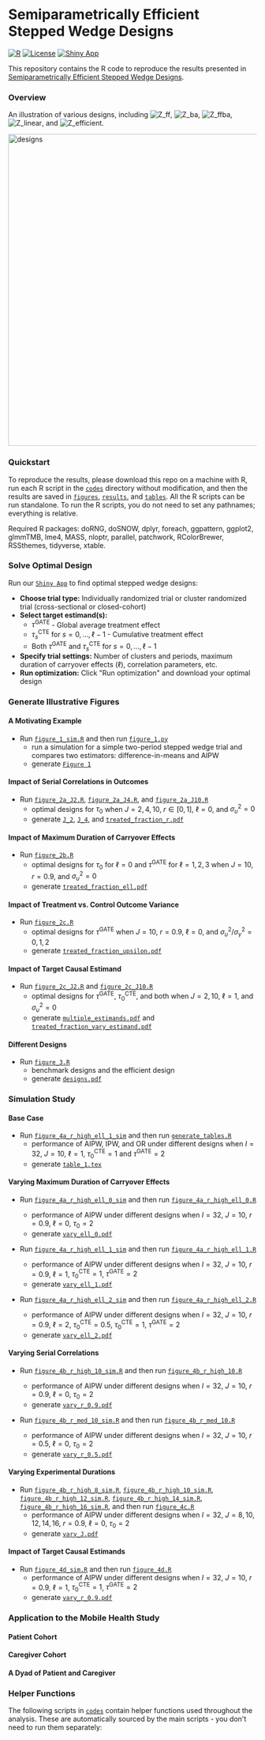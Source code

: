 # Semiparametrically Efficient Stepped Wedge Designs
[![R](https://img.shields.io/badge/R-%3E%3D%204.0.0-blue)](https://www.r-project.org/)
[![License](https://img.shields.io/badge/license-MIT-green)](LICENSE)
[![Shiny App](https://img.shields.io/badge/Shiny-Interactive%20App-blue)](https://f07k8s-hao-wang.shinyapps.io/Semiparametrically_Efficient_SWD/)

This repository contains the R code to reproduce the results presented in [Semiparametrically Efficient Stepped Wedge Designs](TBD).

### Overview

An illustration of various designs, including ![Z_ff](https://latex.codecogs.com/svg.image?\mathbf{Z}_{\text{ff}}), ![Z_ba](https://latex.codecogs.com/svg.image?\mathbf{Z}_{\text{ba}}), ![Z_ffba](https://latex.codecogs.com/svg.image?\mathbf{Z}_{\text{ffba}}), ![Z_linear](https://latex.codecogs.com/svg.image?\mathbf{Z}_{\text{linear}}), and ![Z_efficient](https://latex.codecogs.com/svg.image?\mathbf{Z}_{\text{efficient}}).

<img width="2239" height="631" alt="designs" src="https://github.com/user-attachments/assets/bc78d9fd-f133-49ac-b165-f910b78e2362" />

### Quickstart
To reproduce the results, please download this repo on a machine with R, run each R script in the [`codes`](codes) directory without modification, and then the results are saved in [`figures`](figures), [`results`](results), and [`tables`](tables). All the R scripts can be run standalone. To run the R scripts, you do not need to set any pathnames; everything is relative. 

Required R packages: doRNG, doSNOW, dplyr, foreach, ggpattern, ggplot2, glmmTMB, lme4, MASS, nloptr, parallel, patchwork, RColorBrewer, RSSthemes, tidyverse, xtable.

### Solve Optimal Design
Run our [`Shiny App`](https://f07k8s-hao-wang.shinyapps.io/Semiparametrically_Efficient_SWD/) to find optimal stepped wedge designs:
- **Choose trial type:** Individually randomized trial or cluster randomized trial (cross-sectional or closed-cohort)
- **Select target estimand(s):**
  - $\tau^{\text{GATE}}$ - Global average treatment effect
  - $\tau_s^{\text{CTE}}$ for $s = 0, ..., \ell-1$ - Cumulative treatment effect  
  - Both $\tau^{\text{GATE}}$ and $\tau_s^{\text{CTE}}$ for $s = 0, ..., \ell-1$
- **Specify trial settings:** Number of clusters and periods, maximum duration of carryover effects ($\ell$), correlation parameters, etc.
- **Run optimization:** Click "Run optimization" and download your optimal design

### Generate Illustrative Figures

#### A Motivating Example

- Run [`figure_1_sim.R`](codes/figure_1/figure_1_sim.R) and then run [`figure_1.py`](codes/figure_1/figure_1.py)
  - run a simulation for a simple two-period stepped wedge trial and compares two estimators: difference-in-means and AIPW
  - generate [`Figure 1`](figures/figure_1/2_period_mse.pdf)

#### Impact of Serial Correlations in Outcomes

- Run [`figure_2a_J2.R`](codes/figure_2/figure_2a_J2.R), [`figure_2a_J4.R`](codes/figure_2/figure_2a_J4.R), and [`figure_2a_J10.R`](codes/figure_2/figure_2a_J10.R)
  - optimal designs for $\tau_0$ when $J = 2, 4, 10$, $r \in [0, 1]$, $\ell = 0$, and $\sigma_\upsilon^2 = 0$
  - generate [`J_2`](figures/figure_2/J_2.pdf), [`J_4`](figures/figure_2/J_4.pdf), and [`treated_fraction_r.pdf`](figures/figure_2/treated_fraction_r.pdf)

#### Impact of Maximum Duration of Carryover Effects

- Run [`figure_2b.R`](codes/figure_2/figure_2b.R)
  - optimal designs for $\tau_0$ for $\ell = 0$ and $\tau^{\text{GATE}}$ for $\ell = 1, 2, 3$ when $J = 10$, $r = 0.9$, and $\sigma_\upsilon^2 = 0$
  - generate [`treated_fraction_ell.pdf`](figures/figure_2/treated_fraction_ell.pdf)

#### Impact of Treatment vs. Control Outcome Variance

- Run [`figure_2c.R`](codes/figure_2/figure_2c.R)
  - optimal designs for $\tau^{\text{GATE}}$ when $J = 10$, $r = 0.9$, $\ell = 0$, and $\sigma_\upsilon^2/\sigma_\gamma^2 = 0, 1, 2$
  - generate [`treated_fraction_upsilon.pdf`](figures/figure_2/treated_fraction_upsilon.pdf)

#### Impact of Target Causal Estimand

- Run [`figure_2c_J2.R`](codes/figure_2/figure_2c_J2.R) and [`figure_2c_J10.R`](codes/figure_2/figure_2c_J10.R)
  - optimal designs for $\tau^{\text{GATE}}$, $\tau_0^{\text{CTE}}$, and both when $J = 2, 10$, $\ell = 1$, and $\sigma_\upsilon^2 = 0$
  - generate [`multiple_estimands.pdf`](figures/figure_2/multiple_estimands.pdf) and [`treated_fraction_vary_estimand.pdf`](figures/figure_2/treated_fraction_vary_estimand.pdf)

#### Different Designs

- Run [`figure_3.R`](codes/figure_3/figure_3.R)
  - benchmark designs and the efficient design
  - generate [`designs.pdf`](figures/figure_3/designs.pdf)
 
### Simulation Study

#### Base Case

- Run [`figure_4a_r_high_ell_1_sim`](codes/figure_4/figure_4a_r_high_ell_1_sim.R) and then run [`generate_tables.R`](codes/figure_4/generate_tables.R)
  - performance of AIPW, IPW, and OR under different designs when $I = 32$, $J = 10$, $\ell = 1$, $\tau_0^{\text{CTE}} = 1$ and $\tau^{\text{GATE}} = 2$
  - generate [`table_1.tex`](tables/table_1.tex)

#### Varying Maximum Duration of Carryover Effects

- Run [`figure_4a_r_high_ell_0_sim`](codes/figure_4/figure_4a_r_high_ell_0_sim.R) and then run [`figure_4a_r_high_ell_0.R`](codes/figure_4/figure_4a_r_high_ell_0.R)
  - performance of AIPW under different designs when $I = 32$, $J = 10$, $r = 0.9$, $\ell = 0$, $\tau_0 = 2$
  - generate [`vary_ell_0.pdf`](figures/figure_4/vary_ell_0.pdf)
 
- Run [`figure_4a_r_high_ell_1_sim`](codes/figure_4/figure_4a_r_high_ell_1_sim.R) and then run [`figure_4a_r_high_ell_1.R`](codes/figure_4/figure_4a_r_high_ell_1.R)
  - performance of AIPW under different designs when $I = 32$, $J = 10$, $r = 0.9$, $\ell = 1$, $\tau_0^{\text{CTE}} = 1$, $\tau^{\text{GATE}} = 2$
  - generate [`vary_ell_1.pdf`](figures/figure_4/vary_ell_1.pdf)
 
- Run [`figure_4a_r_high_ell_2_sim`](codes/figure_4/figure_4a_r_high_ell_2_sim.R) and then run [`figure_4a_r_high_ell_2.R`](codes/figure_4/figure_4a_r_high_ell_2.R)
  - performance of AIPW under different designs when $I = 32$, $J = 10$, $r = 0.9$, $\ell = 2$, $\tau_0^{\text{CTE}} = 0.5$, $\tau_0^{\text{CTE}} = 1$, $\tau^{\text{GATE}} = 2$
  - generate [`vary_ell_2.pdf`](figures/figure_4/vary_ell_2.pdf)

#### Varying Serial Correlations

- Run [`figure_4b_r_high_10_sim.R`](codes/figure_4/figure_4b_r_high_10_sim.R) and then run [`figure_4b_r_high_10.R`](codes/figure_4/figure_4b_r_high_10.R)
  - performance of AIPW under different designs when $I = 32$, $J = 10$, $r = 0.9$, $\ell = 0$, $\tau_0 = 2$
  - generate [`vary_r_0.9.pdf`](figures/figure_4/vary_r_0.9.pdf)
 
- Run [`figure_4b_r_med_10_sim.R`](codes/figure_4/figure_4b_r_med_10_sim.R) and then run [`figure_4b_r_med_10.R`](codes/figure_4/figure_4b_r_med_10.R)
  - performance of AIPW under different designs when $I = 32$, $J = 10$, $r = 0.5$, $\ell = 0$, $\tau_0 = 2$
  - generate [`vary_r_0.5.pdf`](figures/figure_4/vary_r_0.5.pdf)

#### Varying Experimental Durations

- Run [`figure_4b_r_high_8_sim.R`](codes/figure_4/figure_4b_r_high_8_sim.R), [`figure_4b_r_high_10_sim.R`](codes/figure_4/figure_4b_r_high_10_sim.R), [`figure_4b_r_high_12_sim.R`](codes/figure_4/figure_4b_r_high_12_sim.R), [`figure_4b_r_high_14_sim.R`](codes/figure_4/figure_4b_r_high_14_sim.R), [`figure_4b_r_high_16_sim.R`](codes/figure_4/figure_4b_r_high_16_sim.R), and then run [`figure_4c.R`](codes/figure_4/figure_4c.R)
  - performance of AIPW under different designs when $I = 32$, $J = 8, 10, 12, 14, 16$, $r = 0.9$, $\ell = 0$, $\tau_0 = 2$
  - generate [`vary_J.pdf`](figures/figure_4/vary_J.pdf)

#### Impact of Target Causal Estimands

- Run [`figure_4d_sim.R`](codes/figure_4/figure_4d_sim.R) and then run [`figure_4d.R`](codes/figure_4/figure_4d.R)
  - performance of AIPW under different designs when $I = 32$, $J = 10$, $r = 0.9$, $\ell = 1$, $\tau_0^{\text{CTE}} = 1$, $\tau^{\text{GATE}} = 2$
  - generate [`vary_r_0.9.pdf`](figures/figure_4/vary_r_0.9.pdf)

### Application to the Mobile Health Study

#### Patient Cohort

#### Caregiver Cohort

#### A Dyad of Patient and Caregiver

### Helper Functions
The following scripts in [`codes`](codes) contain helper functions used throughout the analysis. These are automatically sourced by the main scripts - you don't need to run them separately:
